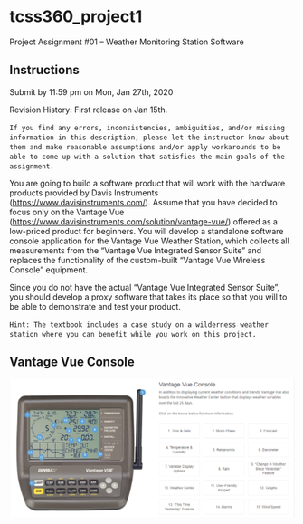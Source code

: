 # tcss360_project1
Project Assignment #01 – Weather Monitoring Station Software

## Instructions

Submit by 11:59 pm on Mon, Jan 27th, 2020

Revision History: First release on Jan 15th.

`If you find any errors, inconsistencies, ambiguities, and/or missing information in this description, please let the instructor know about them and make reasonable assumptions and/or apply workarounds to be able to come up with a solution that satisfies the main goals of the assignment.`

You are going to build a software product that will work with the hardware products provided by Davis Instruments (https://www.davisinstruments.com/).  Assume that you have decided to focus only on the Vantage Vue (https://www.davisinstruments.com/solution/vantage-vue/) offered as a low-priced product for beginners. You will develop a standalone software console application for the Vantage Vue Weather Station, which collects all measurements from the “Vantage Vue Integrated Sensor Suite” and replaces the functionality of the custom-built “Vantage Vue Wireless Console” equipment. 

Since you do not have the actual “Vantage Vue Integrated Sensor Suite”, you should develop a proxy software that takes its place so that you will to be able to demonstrate and test your product.  

`Hint: The textbook includes a case study on a wilderness weather station where you can benefit while you work on this project.`

## Vantage Vue Console
![Vantage Vue Console](vantage_vue_console.png)
